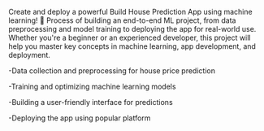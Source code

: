 Create and deploy a powerful Build House Prediction App using machine learning! 🚀 Process of building an end-to-end ML project, from data preprocessing and model training to deploying the app for real-world use. Whether you're a beginner or an experienced developer, this project will help you master key concepts in machine learning, app development, and deployment.

-Data collection and preprocessing for house price prediction

-Training and optimizing machine learning models

-Building a user-friendly interface for predictions

-Deploying the app using popular platform
